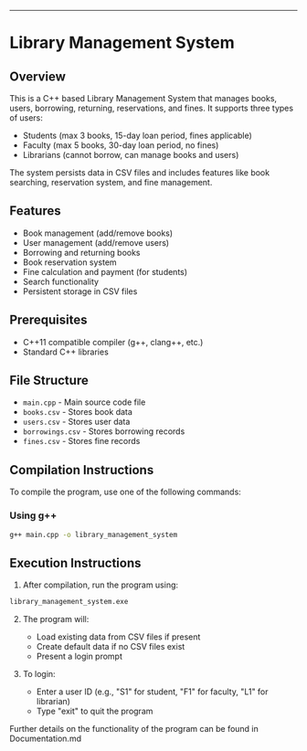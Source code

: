 ---
# Library Management System

## Overview
This is a C++ based Library Management System that manages books, users, borrowing, returning, reservations, and fines. It supports three types of users:
- Students (max 3 books, 15-day loan period, fines applicable)
- Faculty (max 5 books, 30-day loan period, no fines)
- Librarians (cannot borrow, can manage books and users)

The system persists data in CSV files and includes features like book searching, reservation system, and fine management.

## Features
- Book management (add/remove books)
- User management (add/remove users)
- Borrowing and returning books
- Book reservation system
- Fine calculation and payment (for students)
- Search functionality
- Persistent storage in CSV files

## Prerequisites
- C++11 compatible compiler (g++, clang++, etc.)
- Standard C++ libraries

## File Structure
- `main.cpp` - Main source code file
- `books.csv` - Stores book data
- `users.csv` - Stores user data
- `borrowings.csv` - Stores borrowing records
- `fines.csv` - Stores fine records

## Compilation Instructions
To compile the program, use one of the following commands:

### Using g++
```bash
g++ main.cpp -o library_management_system
```

## Execution Instructions
1. After compilation, run the program using:
```bash
library_management_system.exe
```

2. The program will:
   - Load existing data from CSV files if present
   - Create default data if no CSV files exist
   - Present a login prompt

3. To login:
   - Enter a user ID (e.g., "S1" for student, "F1" for faculty, "L1" for librarian)
   - Type "exit" to quit the program

Further details on the functionality of the program can be found in Documentation.md